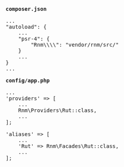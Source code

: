 <pre>
<b>composer.json</b>
            
...
"autoload": {
    ...
    "psr-4": {
        "Rnm\\\\": "vendor/rnm/src/"
    }
    ...
}
...

<b>config/app.php</b>

...
'providers' => [
    ...
    Rnm\Providers\Rut::class,
    ...
];

'aliases' => [
    ...
    'Rut' => Rnm\Facades\Rut::class,
    ...
];
</pre>
